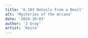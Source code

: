 ```yaml
---
title: '6.103 Details From a Devil'
alt: 'Mysteries of the Arcana'
date: '2024-10-03'
author: 'J Gray'
artist: 'Keira'
---
```

